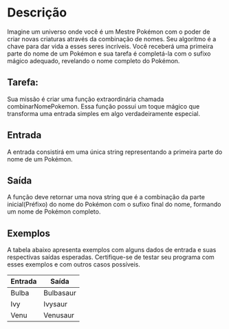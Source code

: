 # Descrição
Imagine um universo onde você é um Mestre Pokémon com o poder de criar novas criaturas através da combinação de nomes. Seu algoritmo é a chave para dar vida a esses seres incríveis. Você receberá uma primeira parte do nome de um Pokémon e sua tarefa é completá-la com o sufixo mágico adequado, revelando o nome completo do Pokémon.

## Tarefa:
Sua missão é criar uma função extraordinária chamada combinarNomePokemon. Essa função possui um toque mágico que transforma uma entrada simples em algo verdadeiramente especial.

## Entrada
A entrada consistirá em uma única string representando a primeira parte do nome de um Pokémon.

## Saída
A função deve retornar uma nova string que é a combinação da parte inicial(Préfixo) do nome do Pokémon com o sufixo final do nome, formando um nome de Pokémon completo.

## Exemplos
A tabela abaixo apresenta exemplos com alguns dados de entrada e suas respectivas saídas esperadas. Certifique-se de testar seu programa com esses exemplos e com outros casos possíveis.

| Entrada |	Saída |
| ------ | ----- | 
| Bulba | Bulbasaur | 
| Ivy |	Ivysaur |
| Venu |	Venusaur |
